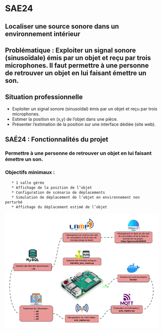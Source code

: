 # SAE24
## Localiser une source sonore dans un environnement intérieur

## Problématique : Exploiter un signal sonore (sinusoïdale) émis par un objet et reçu par trois microphones. Il faut permettre à une personne de retrouver un objet en lui faisant émettre un son. 

## Situation professionnelle
   * Exploiter un signal sonore (sinusoïdal) émis par un objet et reçu par trois microphones.
   * Estimer la position en (x,y) de l’objet dans une pièce.
   * Présenter l’estimation de la position sur une interface dédiée (site web).

## SAÉ24 : Fonctionnalités du projet
   ### Permettre à une personne de retrouver un objet en lui faisant émettre un son.
   ### Objectifs minimaux :
       * 1 salle gérée
       * Affichage de la position de l’objet
       * Configuration de scénario de déplacements
       * Simulation de déplacement de l’objet en environnement non perturbé
       * Affichage du déplacement estimé de l’objet

<img src="/img/sfonctionnement.png" alt="Schéma de fonctionnement général du projet" title="Schéma de fonctionnement général du projet">
